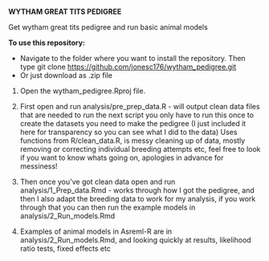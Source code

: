 <b>WYTHAM GREAT TITS PEDIGREE</b>

Get wytham great tits pedigree and run basic animal models


<b>To use this repository:</b>
- Navigate to the folder where you want to install the repository. Then type git clone https://github.com/jonesc176/wytham_pedigree.git
- Or just download as .zip file

1. Open the wytham_pedigree.Rproj file. 
2. First open and run analysis/pre_prep_data.R - will output clean data files that are needed to run the next script
you only have to run this once to create the datasets you need to make the pedigree (I just included it here for transparency so you can see what I did to the data)
Uses functions from R/clean_data.R, is messy cleaning up of data, mostly removing or correcting individual breeding attempts etc, feel free to look if you want to know whats going on, apologies in advance for messiness!

3. Then once you've got clean data open and run analysis/1_Prep_data.Rmd - works through how I got the pedigree, and then I also adapt the breeding data to work for my analysis, if you work through that you can then run the example models in analysis/2_Run_models.Rmd

4. Examples of animal models in Asreml-R are in analysis/2_Run_models.Rmd, and looking quickly at results, likelihood ratio tests, fixed effects etc 

